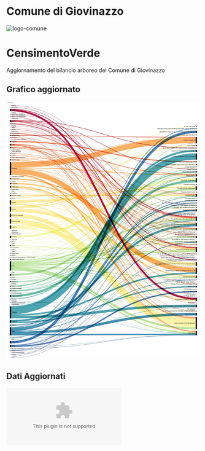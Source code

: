 # Comune di Giovinazzo

![logo-comune](https://www.comune.giovinazzo.ba.it/images/logo_comune.png)


# CensimentoVerde
Aggiornamento del bilancio arboreo del Comune di Giovinazzo

## Grafico aggiornato
![Grafico-2022](https://github.com/ComuneGiovinazzo/CensimentoVerde/blob/b6e4d69655b53ee8a2a5787b596594b8b2ac78b1/Grafico%202022.jpg)

## Dati Aggiornati
![verde_Giovinazzo_MOD_2022](https://github.com/ComuneGiovinazzo/CensimentoVerde/blob/97ff382fed891225f70120ad2dc5d0f8a372afc0/verde_Giovinazzo_MOD_2022.csv)





